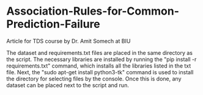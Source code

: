 # Association-Rules-for-Common-Prediction-Failure
Article for TDS course by Dr. Amit Somech at BIU


The dataset and requirements.txt files are placed in the same directory as the script. The necessary libraries are installed by running the "pip install -r requirements.txt" command, which installs all the libraries listed in the txt file.
Next, the "sudo apt-get install python3-tk" command is used to install the directory for selecting files by the console. Once this is done, any dataset can be placed next to the script and run.
